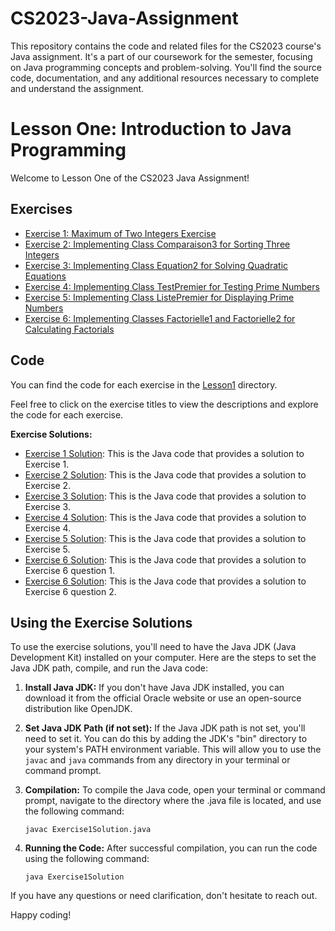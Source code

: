 # CS2023-Java-Assignment
This repository contains the code and related files for the CS2023 course's Java assignment. It's a part of our coursework for the semester, focusing on Java programming concepts and problem-solving. You'll find the source code, documentation, and any additional resources necessary to complete and understand the assignment. 

# Lesson One: Introduction to Java Programming

Welcome to Lesson One of the CS2023 Java Assignment!

## Exercises

- [Exercise 1: Maximum of Two Integers Exercise](Lesson1/Exercice1/)
- [Exercise 2: Implementing Class Comparaison3 for Sorting Three Integers](Lesson1/Exercice2/Description.md)
- [Exercise 3: Implementing Class Equation2 for Solving Quadratic Equations](Lesson1/Exercice3/Description.md)
- [Exercise 4: Implementing Class TestPremier for Testing Prime Numbers](Lesson1/Exercice4/Description.md)
- [Exercise 5: Implementing Class ListePremier for Displaying Prime Numbers](Lesson1/Exercice5/Description.md)
- [Exercise 6: Implementing Classes Factorielle1 and Factorielle2 for Calculating Factorials](Lesson1/Exercice5/Description.md)

## Code

You can find the code for each exercise in the [Lesson1](Lesson1) directory.

Feel free to click on the exercise titles to view the descriptions and explore the code for each exercise.

**Exercise Solutions:**

- [Exercise 1 Solution](Lesson1/Exercice1/Comparaison2.java): This is the Java code that provides a solution to Exercise 1.
- [Exercise 2 Solution](Lesson1/Exercice2/Comparaison3.java): This is the Java code that provides a solution to Exercise 2.
- [Exercise 3 Solution](Lesson1/Exercice3/Equation2.java): This is the Java code that provides a solution to Exercise 3.
- [Exercise 4 Solution](Lesson1/Exercice4/TestPremier.java): This is the Java code that provides a solution to Exercise 4.
- [Exercise 5 Solution](Lesson1/Exercice5/ListePremier.java): This is the Java code that provides a solution to Exercise 5.
- [Exercise 6 Solution](Lesson1/Exercice5/Factorielle1.java): This is the Java code that provides a solution to Exercise 6 question 1.
- [Exercise 6 Solution](Lesson1/Exercice5/Factorielle2.java): This is the Java code that provides a solution to Exercise 6 question 2.

## Using the Exercise Solutions

To use the exercise solutions, you'll need to have the Java JDK (Java Development Kit) installed on your computer. Here are the steps to set the Java JDK path, compile, and run the Java code:

1. **Install Java JDK:** If you don't have Java JDK installed, you can download it from the official Oracle website or use an open-source distribution like OpenJDK.

2. **Set Java JDK Path (if not set):** If the Java JDK path is not set, you'll need to set it. You can do this by adding the JDK's "bin" directory to your system's PATH environment variable. This will allow you to use the `javac` and `java` commands from any directory in your terminal or command prompt.

3. **Compilation:** To compile the Java code, open your terminal or command prompt, navigate to the directory where the .java file is located, and use the following command:
   ```shell
   javac Exercise1Solution.java
   ```
4. **Running the Code:** After successful compilation, you can run the code using the following command:
    ```shell
    java Exercise1Solution
    ```

If you have any questions or need clarification, don't hesitate to reach out.

Happy coding!

